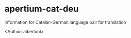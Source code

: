 # apertium-cat-deu

Information for Catalan-German language pair for translation

<Author: albertonl>
